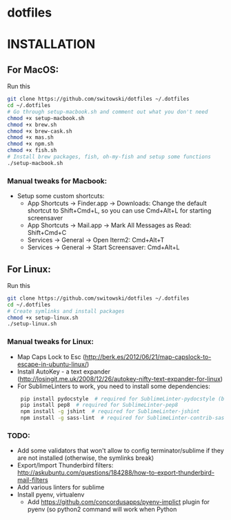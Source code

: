 dotfiles
========

# INSTALLATION

## For MacOS:
Run this
```sh
git clone https://github.com/switowski/dotfiles ~/.dotfiles
cd ~/.dotfiles
# Go through setup-macbook.sh and comment out what you don't need
chmod +x setup-macbook.sh
chmod +x brew.sh
chmod +x brew-cask.sh
chmod +x mas.sh
chmod +x npm.sh
chmod +x fish.sh
# Install brew packages, fish, oh-my-fish and setup some functions
./setup-macbook.sh
```

### Manual tweaks for Macbook:
* Setup some custom shortcuts:
    - App Shortcuts -> Finder.app -> Downloads: Change the default shortcut to Shift+Cmd+L, so you can use Cmd+Alt+L for starting screensaver
    - App Shortcuts -> Mail.app -> Mark All Messages as Read: Shift+Cmd+C
    - Services -> General -> Open Iterm2: Cmd+Alt+T
    - Services -> General -> Start Screensaver: Cmd+Alt+L


## For Linux:
Run this
```sh
git clone https://github.com/switowski/dotfiles ~/.dotfiles
cd ~/.dotfiles
# Create symlinks and install packages
chmod +x setup-linux.sh
./setup-linux.sh
```

### Manual tweaks for Linux:
* Map Caps Lock to Esc (http://berk.es/2012/06/21/map-capslock-to-escape-in-ubuntu-linux/)
* Install AutoKey - a text expander (http://losingit.me.uk/2008/12/26/autokey-nifty-text-expander-for-linux)
* For SublimeLinters to work, you need to install some dependencies:
    ```sh
     pip install pydocstyle  # required for SublimeLinter-pydocstyle (basically pep257)
     pip install pep8  # required for SublimeLinter-pep8
     npm install -g jshint  # required for SublimeLinter-jshint
     npm install -g sass-lint  # required for SublimeLinter-contrib-sass-lint
     ```

### TODO:
* Add some validators that won't allow to config terminator/sublime if they are not installed (otherwise, the symlinks break)
* Export/Import Thunderbird filters: http://askubuntu.com/questions/184288/how-to-export-thunderbird-mail-filters
* Add various linters for sublime
* Install pyenv, virtualenv
    + Add https://github.com/concordusapps/pyenv-implict plugin for pyenv (so python2 command will work when Python
